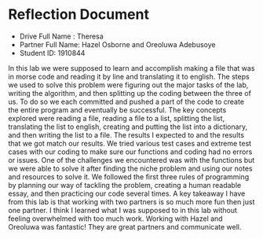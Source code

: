 # Reflection Document

* Drive Full Name  : Theresa 
* Partner Full Name: Hazel Osborne and Oreoluwa Adebusoye
* Student ID: 1910844

In this lab we were supposed to learn and accomplish making a file that was in morse code and reading it by line and
translating it to english. The steps we used to solve this problem were figuring out the major tasks of the lab, writing
the algorithm, and then splitting up the coding between the three of us. To do so we each committed and pushed a part of
the code to create the entire program and eventually be successful. The key concepts explored were reading a file, 
reading a file to a list, splitting the list, translating the list to english, creating and putting the list into a
dictionary, and then writing the list to a file. The results I expected to and the results that we got match our results.
We tried various test cases and extreme test cases with our coding to make sure our functions and coding had no errors or
issues. One of the challenges we encountered was with the functions but we were able to solve it after finding the niche
problem and using our notes and resources to solve it. We followed the first three rules of programming by planning our
way of tackling the problem, creating a human readable essay, and then practicing our code several times. A key takeaway
I have from this lab is that working with two partners is so much more fun then just one partner. I think I learned what
I was supposed to in this lab without feeling overwhelmed with too much work. Working with Hazel and Oreoluwa was 
fantastic! They are great partners and communicate well. 